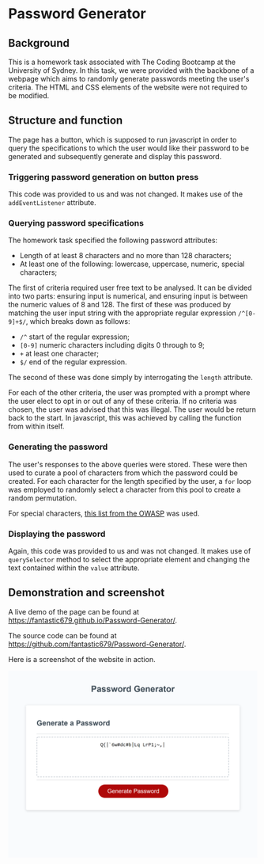 # Password Generator

## Background

This is a homework task associated with The Coding Bootcamp at the University of Sydney. In this task, we were provided with the backbone of a webpage which aims to randomly generate passwords meeting the user's criteria.  The HTML and CSS elements of the website were not required to be modified.

## Structure and function

The page has a button, which is supposed to run javascript in order to query the specifications to which the user would like their password to be generated and subsequently generate and display this password.

### Triggering password generation on button press

This code was provided to us and was not changed. It makes use of the ```addEventListener``` attribute.

### Querying password specifications

The homework task specified the following password attributes:

* Length of at least 8 characters and no more than 128 characters;
* At least one of the following: lowercase, uppercase, numeric, special characters;

The first of criteria required user free text to be analysed. It can be divided into two parts: ensuring input is numerical, and ensuring input is between the numeric values of 8 and 128. The first of these was produced by matching the user input string with the appropriate regular expression ```/^[0-9]+$/```, which breaks down as follows:

* ```/^``` start of the regular expression;
* ```[0-9]``` numeric characters including digits 0 through to 9;
* ```+``` at least one character;
* ```$/``` end of the regular expression.

The second of these was done simply by interrogating the `length` attribute.

For each of the other criteria, the user was prompted with a prompt where the user elect to opt in or out of any of these criteria. If no criteria was chosen, the user was advised that this was illegal. The user would be return back to the start. In javascript, this was achieved by calling the function from within itself.

### Generating the password

The user's responses to the above queries were stored. These were then used to curate a pool of characters from which the password could be created. For each character for the length specified by the user, a ```for``` loop was employed to randomly select a character from this pool to create a random permutation.

For special characters, [this list from the OWASP](https://owasp.org/www-community/password-special-characters) was used.

### Displaying the password

Again, this code was provided to us and was not changed. It makes use of ```querySelector``` method to select the appropriate element and changing the text contained within the ```value``` attribute.

## Demonstration and screenshot

A live demo of the page can be found at https://fantastic679.github.io/Password-Generator/.

The source code can be found at https://github.com/fantastic679/Password-Generator/.

Here is a screenshot of the website in action.

![Screenshot of Password Generator as of 06/12/2021](/screenshot.png?raw=true)
